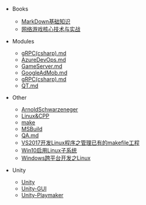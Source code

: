 - Books
  - [MarkDown基础知识](/md/Books/MarkDown基础知识.md)
  - [网络游戏核心技术与实战](/md/Books/网络游戏核心技术与实战.md)

- Modules
  - [gRPC(csharp).md](/md/Modules/gRPC(csharp).md)
  - [AzureDevOps.md](/md/Modules/AzureDevOps.md)
  - [GameServer.md](/md/Modules/GameServer.md)
  - [GoogleAdMob.md](/md/Modules/GoogleAdMob.md)
  - [gRPC(csharp).md](/md/Modules/gRPC(csharp).md)
  - [QT.md](/md/Modules/QT.md)

- Other
  - [ArnoldSchwarzeneger](/md/Other/ArnoldSchwarzeneger.md)
  - [Linux&CPP](/md/Other/Linux&CPP.md)
  - [make](/md/Other/make.md)
  - [MSBuild](/md/Other/MSBuild.md)
  - [QA.md](/md/QA/QA.md)
  - [VS2017开发Linux程序之管理已有的makefile工程](/md/Other/VS2017开发Linux程序之管理已有的makefile工程.md)
  - [Win10启用Linux子系统](/md/Other/Win10启用Linux子系统.md)
  - [Windows跨平台开发之Linux](/md/Other/Windows跨平台开发之Linux.md)

- Unity
  - [Unity](/md/Unity/Unity-Base.md)
  - [Unity-GUI](/md/Unity/Unity-GUI.md)
  - [Unity-Playmaker](/md/Unity/Unity-Playmaker.md)
